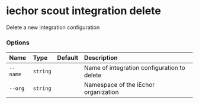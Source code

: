 # iechor scout integration delete

<!---MARKER_GEN_START-->
Delete a new integration configuration

### Options

| Name     | Type     | Default | Description                                 |
|:---------|:---------|:--------|:--------------------------------------------|
| `--name` | `string` |         | Name of integration configuration to delete |
| `--org`  | `string` |         | Namespace of the iEchor organization        |


<!---MARKER_GEN_END-->

